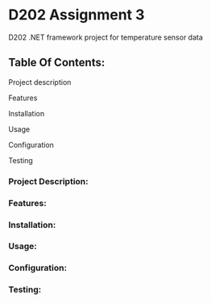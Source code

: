 # D202 Assignment 3
 D202 .NET framework project for temperature sensor data

## Table Of Contents: 

Project description 

Features 

Installation 

Usage 

Configuration 

Testing 


### Project Description:


### Features:


### Installation:


### Usage:


### Configuration:


### Testing:
